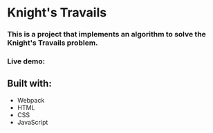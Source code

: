 # Knight's Travails

### This is a project that implements an algorithm to solve the Knight's Travails problem.
### Live demo: 

## Built with:
- Webpack
- HTML
- CSS
- JavaScript